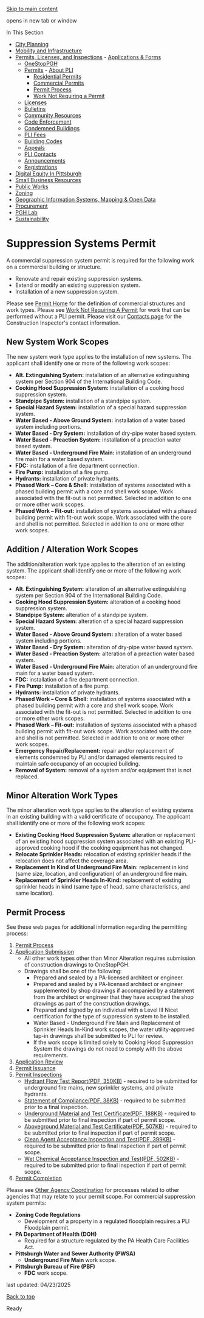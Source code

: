 [Skip to main content](https://www.pittsburghpa.gov/Business-Development/Permits-Licenses-and-Inspections/Permits/Commercial-Permits/Suppression-Systems-Permit#main-content)

opens in new tab or window

In This Section

- [City Planning](https://www.pittsburghpa.gov/Business-Development/City-Planning)
- [Mobility and Infrastructure](https://www.pittsburghpa.gov/Business-Development/Mobility-and-Infrastructure)
- [Permits, Licenses, and Inspections](https://www.pittsburghpa.gov/Business-Development/Permits-Licenses-and-Inspections)  - [Applications & Forms](https://www.pittsburghpa.gov/Business-Development/Permits-Licenses-and-Inspections/Applications-Forms)
  - [OneStopPGH](https://www.pittsburghpa.gov/Business-Development/Permits-Licenses-and-Inspections/OneStopPGH)
  - [Permits](https://www.pittsburghpa.gov/Business-Development/Permits-Licenses-and-Inspections/Permits)    - [About PLI](https://www.pittsburghpa.gov/Business-Development/Permits-Licenses-and-Inspections/Permits/About-PLI)
    - [Residential Permits](https://www.pittsburghpa.gov/Business-Development/Permits-Licenses-and-Inspections/Permits/Residential-Permits)
    - [Commercial Permits](https://www.pittsburghpa.gov/Business-Development/Permits-Licenses-and-Inspections/Permits/Commercial-Permits)
    - [Permit Process](https://www.pittsburghpa.gov/Business-Development/Permits-Licenses-and-Inspections/Permits/Permit-Process)
    - [Work Not Requiring a Permit](https://www.pittsburghpa.gov/Business-Development/Permits-Licenses-and-Inspections/Permits/Work-Not-Requiring-a-Permit)
  - [Licenses](https://www.pittsburghpa.gov/Business-Development/Permits-Licenses-and-Inspections/Licenses)
  - [Bulletins](https://www.pittsburghpa.gov/Business-Development/Permits-Licenses-and-Inspections/PLI-Bulletins)
  - [Community Resources](https://www.pittsburghpa.gov/Business-Development/Permits-Licenses-and-Inspections/Community-Resources)
  - [Code Enforcement](https://www.pittsburghpa.gov/Business-Development/Permits-Licenses-and-Inspections/Code-Enforcement)
  - [Condemned Buildings](https://www.pittsburghpa.gov/Business-Development/Permits-Licenses-and-Inspections/Condemned-Buildings)
  - [PLI Fees](https://www.pittsburghpa.gov/Business-Development/Permits-Licenses-and-Inspections/Fees)
  - [Building Codes](https://www.pittsburghpa.gov/Business-Development/Permits-Licenses-and-Inspections/Building-Codes)
  - [Appeals](https://www.pittsburghpa.gov/Business-Development/Permits-Licenses-and-Inspections/Appeals)
  - [PLI Contacts](https://www.pittsburghpa.gov/Business-Development/Permits-Licenses-and-Inspections/Contacts)
  - [Announcements](https://www.pittsburghpa.gov/Business-Development/Permits-Licenses-and-Inspections/Announcements)
  - [Registrations](https://www.pittsburghpa.gov/Business-Development/Permits-Licenses-and-Inspections/Registrations)
- [Digital Equity In Pittsburgh](https://www.pittsburghpa.gov/Business-Development/Digital-Equity-In-Pittsburgh)
- [Small Business Resources](https://www.pittsburghpa.gov/Business-Development/Small-Business-Resources)
- [Public Works](https://www.pittsburghpa.gov/Business-Development/Public-Works)
- [Zoning](https://www.pittsburghpa.gov/Business-Development/Zoning)
- [Geographic Information Systems, Mapping & Open Data](https://www.pittsburghpa.gov/Business-Development/Geographic-Information-Systems-Mapping-Open-Data)
- [Procurement](https://www.pittsburghpa.gov/Business-Development/Procurement)
- [PGH Lab](https://www.pittsburghpa.gov/Business-Development/PGH-Lab)
- [Sustainability](https://www.pittsburghpa.gov/Business-Development/Sustainability)

# Suppression Systems Permit

A commercial suppression system permit is required for the following work on a commercial building or structure.

- Renovate and repair existing suppression systems.
- Extend or modify an existing suppression system.
- Installation of a new suppression system.

Please see [Permit Home](https://www.pittsburghpa.gov/Business-Development/Permits-Licenses-and-Inspections/Permits) for the definition of commercial structures and work types. Please see [Work Not Requiring A Permit](https://www.pittsburghpa.gov/Business-Development/Permits-Licenses-and-Inspections/Permits/Work-Not-Requiring-a-Permit) for work that can be performed without a PLI permit. Please visit our [Contacts page](https://www.pittsburghpa.gov/Business-Development/Permits-Licenses-and-Inspections/Contacts) for the Construction Inspector's contact information.

## New System Work Scopes

The new system work type applies to the installation of new systems. The applicant shall identify one or more of the following work scopes:

- **Alt. Extinguishing System:** installation of an alternative extinguishing system per Section 904 of the International Building Code.
- **Cooking Hood Suppression System:** installation of a cooking hood suppression system.
- **Standpipe System:** installation of a standpipe system.
- **Special Hazard System:** installation of a special hazard suppression system.
- **Water Based - Above Ground System:** installation of a water based system including portions.
- **Water Based - Dry System:** installation of dry-pipe water based system.
- **Water Based - Preaction System:** installation of a preaction water based system.
- **Water Based - Underground Fire Main:** installation of an underground fire main for a water based system.
- **FDC:** installation of a fire department connection.
- **Fire Pump:** installation of a fire pump.
- **Hydrants:** installation of private hydrants.
- **Phased Work – Core & Shell:** installation of systems associated with a phased building permit with a core and shell work scope. Work associated with the fit-out is not permitted. Selected in addition to one or more other work scopes.
- **Phased Work – Fit-out:** installation of systems associated with a phased building permit with fit-out work scope. Work associated with the core and shell is not permitted. Selected in addition to one or more other work scopes.

## Addition / Alteration Work Scopes

The addition/alteration work type applies to the alteration of an existing system. The applicant shall identify one or more of the following work scopes:

- **Alt. Extinguishing System:** alteration of an alternative extinguishing system per Section 904 of the International Building Code.
- **Cooking Hood Suppression System:** alteration of a cooking hood suppression system.
- **Standpipe System:** alteration of a standpipe system.
- **Special Hazard System:** alteration of a special hazard suppression system.
- **Water Based - Above Ground System:** alteration of a water based system including portions.
- **Water Based - Dry System:** alteration of dry-pipe water based system.
- **Water Based - Preaction System:** alteration of a preaction water based system.
- **Water Based - Underground Fire Main:** alteration of an underground fire main for a water based system.
- **FDC:** installation of a fire department connection.
- **Fire Pump:** installation of a fire pump.
- **Hydrants:** installation of private hydrants.
- **Phased Work – Core & Shell:** installation of systems associated with a phased building permit with a core and shell work scope. Work associated with the fit-out is not permitted. Selected in addition to one or more other work scopes.
- **Phased Work – Fit-out:** installation of systems associated with a phased building permit with fit-out work scope. Work associated with the core and shell is not permitted. Selected in addition to one or more other work scopes.
- **Emergency Repair/Replacement:** repair and/or replacement of elements condemned by PLI and/or damaged elements required to maintain safe occupancy of an occupied building.
- **Removal of System:** removal of a system and/or equipment that is not replaced.

## Minor Alteration Work Types

The minor alteration work type applies to the alteration of existing systems in an existing building with a valid certificate of occupancy. The applicant shall identify one or more of the following work scopes:

- **Existing Cooking Hood Suppression System:** alteration or replacement of an existing hood suppression system associated with an existing PLI-approved cooking hood if the cooking equipment has not changed.
- **Relocate Sprinkler Heads:** relocation of existing sprinkler heads if the relocation does not affect the coverage area.
- **Replacement In Kind of Underground Fire Main:** replacement in kind (same size, location, and configuration) of an underground fire main.
- **Replacement of Sprinkler Heads In-Kind:** replacement of existing sprinkler heads in kind (same type of head, same characteristics, and same location).

## Permit Process

See these web pages for additional information regarding the permitting process:

1. [Permit Process](https://www.pittsburghpa.gov/Business-Development/Permits-Licenses-and-Inspections/Permits)
2. [Application Submission](https://www.pittsburghpa.gov/Business-Development/Permits-Licenses-and-Inspections/Permits/Permit-Process)
   - All other work types other than Minor Alteration requires submission of construction drawings to OneStopPGH.
   - Drawings shall be one of the following:
     - Prepared and sealed by a PA-licensed architect or engineer.
     - Prepared and sealed by a PA-licensed architect or engineer supplemented by shop drawings if accompanied by a statement from the architect or engineer that they have accepted the shop drawings as part of the construction drawings.
     - Prepared and signed by an individual with a Level III Nicet certification for the type of suppression system to be installed.
     - Water Based - Underground Fire Main and Replacement of Sprinkler Heads In-Kind work scopes, the water utility-approved tap-in drawings shall be submitted to PLI for review.
     - If the work scope is limited solely to Cooking Hood Suppression System the drawings do not need to comply with the above requirements.
3. [Application Review](https://www.pittsburghpa.gov/Business-Development/Permits-Licenses-and-Inspections/Permits/Permit-Process/Permit-Application-Review)
4. [Permit Issuance](https://www.pittsburghpa.gov/Business-Development/Permits-Licenses-and-Inspections/Permits/Permit-Process/Permit-Issuance)
5. [Permit Inspections](https://www.pittsburghpa.gov/Business-Development/Permits-Licenses-and-Inspections/Permits/Permit-Process/Permit-Inspections)
   - [Hydrant Flow Test Report(PDF, 350KB)](https://www.pittsburghpa.gov/files/assets/city/v/1/pli/documents/hydrant_flow_test_report.pdf) \- required to be submitted for underground fire mains, new sprinkler systems, and private hydrants.
   - [Statement of Compliance(PDF, 38KB)](https://www.pittsburghpa.gov/files/assets/city/v/1/pli/documents/1847_statement_of_compliance.pdf) \- required to be submitted prior to a final inspection.
   - [Underground Material and Test Certificate(PDF, 188KB)](https://www.pittsburghpa.gov/files/assets/city/v/1/pli/documents/underground_certificate.pdf) \- required to be submitted prior to final inspection if part of permit scope.
   - [Aboveground Material and Test Certificate(PDF, 507KB)](https://www.pittsburghpa.gov/files/assets/city/v/1/pli/documents/above_ground_certificate.pdf) \- required to be submitted prior to final inspection if part of permit scope.
   - [Clean Agent Acceptance Inspection and Test(PDF, 399KB)](https://www.pittsburghpa.gov/files/assets/city/v/1/pli/documents/clean_agent_certificate.pdf) \- required to be submitted prior to final inspection if part of permit scope.
   - [Wet Chemical Acceptance Inspection and Test(PDF, 502KB)](https://www.pittsburghpa.gov/files/assets/city/v/1/pli/documents/wet_chemical_certificate.pdf) \- required to be submitted prior to final inspection if part of permit scope.
6. [Permit Completion](https://www.pittsburghpa.gov/Business-Development/Permits-Licenses-and-Inspections/Permits/Permit-Process/Permit-Completion)

Please see [Other Agency Coordination](https://www.pittsburghpa.gov/Business-Development/Permits-Licenses-and-Inspections/Contacts/Other-Agency-Coordination) for processes related to other agencies that may relate to your permit scope. For commercial suppression system permits:

- **Zoning Code Regulations**
  - Development of a property in a regulated floodplain requires a PLI Floodplain permit.
- **PA Department of Health (DOH)**
  - Required for a structure regulated by the PA Health Care Facilities Act.
- **Pittsburgh Water and Sewer Authority (PWSA)**
  - **Underground Fire Main** work scope.
- **Pittsburgh Bureau of Fire (PBF)**
  - **FDC** work scope.

last updated: 04/23/2025

[Back to top](https://www.pittsburghpa.gov/Business-Development/Permits-Licenses-and-Inspections/Permits/Commercial-Permits/Suppression-Systems-Permit#body-top)

Ready
